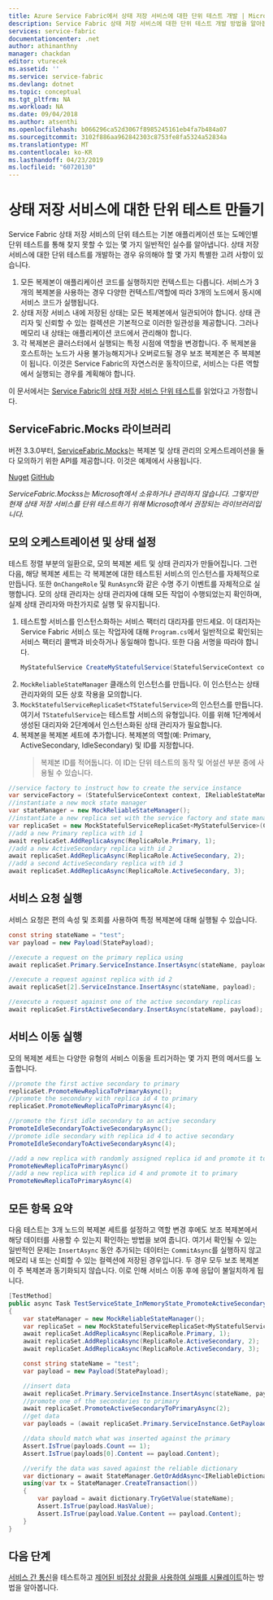 ```yaml
---
title: Azure Service Fabric에서 상태 저장 서비스에 대한 단위 테스트 개발 | Microsoft Docs
description: Service Fabric 상태 저장 서비스에 대한 단위 테스트 개발 방법을 알아봅니다.
services: service-fabric
documentationcenter: .net
author: athinanthny
manager: chackdan
editor: vturecek
ms.assetid: ''
ms.service: service-fabric
ms.devlang: dotnet
ms.topic: conceptual
ms.tgt_pltfrm: NA
ms.workload: NA
ms.date: 09/04/2018
ms.author: atsenthi
ms.openlocfilehash: b066296ca52d3067f8985245161eb4fa7b484a07
ms.sourcegitcommit: 3102f886aa962842303c8753fe8fa5324a52834a
ms.translationtype: MT
ms.contentlocale: ko-KR
ms.lasthandoff: 04/23/2019
ms.locfileid: "60720130"
---
```

# <a name="create-unit-tests-for-stateful-services"></a>상태 저장 서비스에 대한 단위 테스트 만들기
Service Fabric 상태 저장 서비스의 단위 테스트는 기본 애플리케이션 또는 도메인별 단위 테스트를 통해 찾지 못할 수 있는 몇 가지 일반적인 실수를 알아냅니다. 상태 저장 서비스에 대한 단위 테스트를 개발하는 경우 유의해야 할 몇 가지 특별한 고려 사항이 있습니다.

1. 모든 복제본이 애플리케이션 코드를 실행하지만 컨텍스트는 다릅니다. 서비스가 3개의 복제본을 사용하는 경우 다양한 컨텍스트/역할에 따라 3개의 노드에서 동시에 서비스 코드가 실행됩니다.
2. 상태 저장 서비스 내에 저장된 상태는 모든 복제본에서 일관되어야 합니다. 상태 관리자 및 신뢰할 수 있는 컬렉션은 기본적으로 이러한 일관성을 제공합니다. 그러나 메모리 내 상태는 애플리케이션 코드에서 관리해야 합니다.
3. 각 복제본은 클러스터에서 실행되는 특정 시점에 역할을 변경합니다. 주 복제본을 호스트하는 노드가 사용 불가능해지거나 오버로드될 경우 보조 복제본은 주 복제본이 됩니다. 이것은 Service Fabric의 자연스러운 동작이므로, 서비스는 다른 역할에서 실행되는 경우를 계획해야 합니다.

이 문서에서는 [Service Fabric의 상태 저장 서비스 단위 테스트](service-fabric-concepts-unit-testing.md)를 읽었다고 가정합니다.

## <a name="the-servicefabricmocks-library"></a>ServiceFabric.Mocks 라이브러리
버전 3.3.0부터, [ServiceFabric.Mocks](https://www.nuget.org/packages/ServiceFabric.Mocks/)는 복제본 및 상태 관리의 오케스트레이션을 둘 다 모의하기 위한 API를 제공합니다. 이것은 예제에서 사용됩니다.

[Nuget](https://www.nuget.org/packages/ServiceFabric.Mocks/)
[GitHub](https://github.com/loekd/ServiceFabric.Mocks)

*ServiceFabric.Mockss는 Microsoft에서 소유하거나 관리하지 않습니다. 그렇지만 현재 상태 저장 서비스를 단위 테스트하기 위해 Microsoft에서 권장되는 라이브러리입니다.*

## <a name="set-up-the-mock-orchestration-and-state"></a>모의 오케스트레이션 및 상태 설정
테스트 정렬 부분의 일환으로, 모의 복제본 세트 및 상태 관리자가 만들어집니다. 그런 다음, 해당 복제본 세트는 각 복제본에 대한 테스트된 서비스의 인스턴스를 자체적으로 만듭니다. 또한 `OnChangeRole` 및 `RunAsync`와 같은 수명 주기 이벤트를 자체적으로 실행합니다. 모의 상태 관리자는 상태 관리자에 대해 모든 작업이 수행되었는지 확인하며, 실제 상태 관리자와 마찬가지로 실행 및 유지됩니다.

1. 테스트할 서비스를 인스턴스화하는 서비스 팩터리 대리자를 만드세요. 이 대리자는 Service Fabric 서비스 또는 작업자에 대해 `Program.cs`에서 일반적으로 확인되는 서비스 팩터리 콜백과 비슷하거나 동일해야 합니다. 또한 다음 서명을 따라야 합니다.
   ```csharp
   MyStatefulService CreateMyStatefulService(StatefulServiceContext context, IReliableStateManagerReplica2 stateManager)
   ```
2. `MockReliableStateManager` 클래스의 인스턴스를 만듭니다. 이 인스턴스는 상태 관리자와의 모든 상호 작용을 모의합니다.
3. `MockStatefulServiceReplicaSet<TStatefulService>`의 인스턴스를 만듭니다. 여기서 `TStatefulService`는 테스트할 서비스의 유형입니다. 이를 위해 1단계에서 생성된 대리자와 2단계에서 인스턴스화된 상태 관리자가 필요합니다.
4. 복제본을 복제본 세트에 추가합니다. 복제본의 역할(예: Primary, ActiveSecondary, IdleSecondary) 및 ID를 지정합니다.
   > 복제본 ID를 적어둡니다. 이 ID는 단위 테스트의 동작 및 어설션 부분 중에 사용될 수 있습니다.

```csharp
//service factory to instruct how to create the service instance
var serviceFactory = (StatefulServiceContext context, IReliableStateManagerReplica2 stateManager) => new MyStatefulService(context, stateManager);
//instantiate a new mock state manager
var stateManager = new MockReliableStateManager();
//instantiate a new replica set with the service factory and state manager
var replicaSet = new MockStatefulServiceReplicaSet<MyStatefulService>(CreateStatefulService, stateManager);
//add a new Primary replica with id 1
await replicaSet.AddReplicaAsync(ReplicaRole.Primary, 1);
//add a new ActiveSecondary replica with id 2
await replicaSet.AddReplicaAsync(ReplicaRole.ActiveSecondary, 2);
//add a second ActiveSecondary replica with id 3
await replicaSet.AddReplicaAsync(ReplicaRole.ActiveSecondary, 3);
```

## <a name="execute-service-requests"></a>서비스 요청 실행
서비스 요청은 편의 속성 및 조회를 사용하여 특정 복제본에 대해 실행될 수 있습니다.
```csharp
const string stateName = "test";
var payload = new Payload(StatePayload);

//execute a request on the primary replica using
await replicaSet.Primary.ServiceInstance.InsertAsync(stateName, payload);

//execute a request against replica with id 2
await replicaSet[2].ServiceInstance.InsertAsync(stateName, payload);

//execute a request against one of the active secondary replicas
await replicaSet.FirstActiveSecondary.InsertAsync(stateName, payload);
```

## <a name="execute-a-service-move"></a>서비스 이동 실행
모의 복제본 세트는 다양한 유형의 서비스 이동을 트리거하는 몇 가지 편의 메서드를 노출합니다.
```csharp
//promote the first active secondary to primary
replicaSet.PromoteNewReplicaToPrimaryAsync();
//promote the secondary with replica id 4 to primary
replicaSet.PromoteNewReplicaToPrimaryAsync(4);

//promote the first idle secondary to an active secondary
PromoteIdleSecondaryToActiveSecondaryAsync();
//promote idle secondary with replica id 4 to active secondary
PromoteIdleSecondaryToActiveSecondaryAsync(4);

//add a new replica with randomly assigned replica id and promote it to primary
PromoteNewReplicaToPrimaryAsync()
//add a new replica with replica id 4 and promote it to primary
PromoteNewReplicaToPrimaryAsync(4)
```

## <a name="putting-it-all-together"></a>모든 항목 요약
다음 테스트는 3개 노드의 복제본 세트를 설정하고 역할 변경 후에도 보조 복제본에서 해당 데이터를 사용할 수 있는지 확인하는 방법을 보여 줍니다. 여기서 확인될 수 있는 일반적인 문제는 `InsertAsync` 동안 추가되는 데이터는 `CommitAsync`를 실행하지 않고 메모리 내 또는 신뢰할 수 있는 컬렉션에 저장된 경우입니다. 두 경우 모두 보조 복제본이 주 복제본과 동기화되지 않습니다. 이로 인해 서비스 이동 후에 응답이 불일치하게 됩니다.

```csharp
[TestMethod]
public async Task TestServiceState_InMemoryState_PromoteActiveSecondary()
{
    var stateManager = new MockReliableStateManager();
    var replicaSet = new MockStatefulServiceReplicaSet<MyStatefulService>(CreateStatefulService, stateManager);
    await replicaSet.AddReplicaAsync(ReplicaRole.Primary, 1);
    await replicaSet.AddReplicaAsync(ReplicaRole.ActiveSecondary, 2);
    await replicaSet.AddReplicaAsync(ReplicaRole.ActiveSecondary, 3);

    const string stateName = "test";
    var payload = new Payload(StatePayload);

    //insert data
    await replicaSet.Primary.ServiceInstance.InsertAsync(stateName, payload);
    //promote one of the secondaries to primary
    await replicaSet.PromoteActiveSecondaryToPrimaryAsync(2);
    //get data
    var payloads = (await replicaSet.Primary.ServiceInstance.GetPayloadsAsync()).ToList();

    //data should match what was inserted against the primary
    Assert.IsTrue(payloads.Count == 1);
    Assert.IsTrue(payloads[0].Content == payload.Content);

    //verify the data was saved against the reliable dictionary
    var dictionary = await StateManager.GetOrAddAsync<IReliableDictionary<string, Payload>>(MyStatefulService.StateManagerDictionaryKey);
    using(var tx = StateManager.CreateTransaction())
    {
        var payload = await dictionary.TryGetValue(stateName);
        Assert.IsTrue(payload.HasValue);
        Assert.IsTrue(payload.Value.Content == payload.Content);
    }
}
```

## <a name="next-steps"></a>다음 단계
[서비스 간 통신](service-fabric-testability-scenarios-service-communication.md)을 테스트하고 [제어된 비정상 상황을 사용하여 실패를 시뮬레이트](service-fabric-controlled-chaos.md)하는 방법을 알아봅니다.
